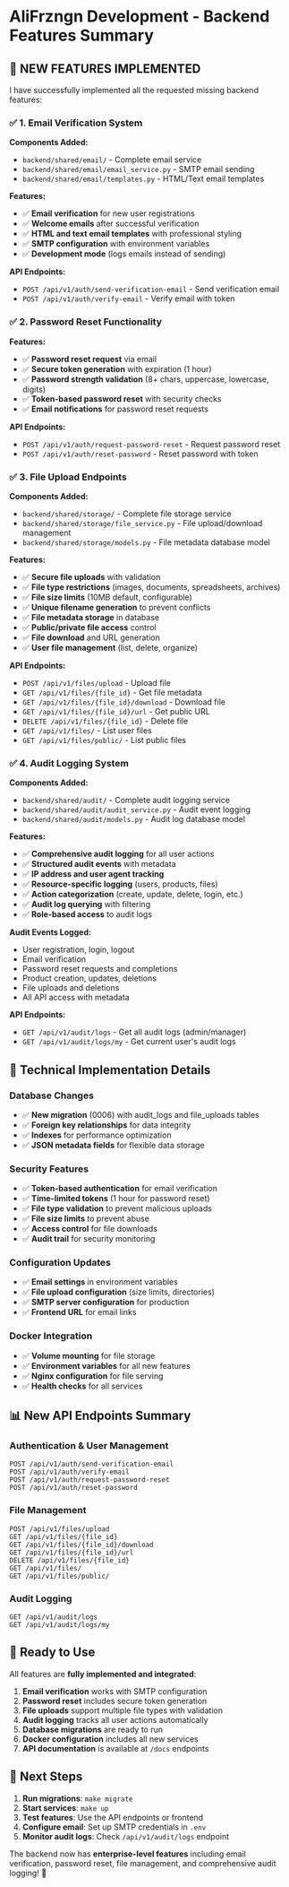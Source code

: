# AliFrzngn Development - Backend Features Summary

## 🎉 **NEW FEATURES IMPLEMENTED**

I have successfully implemented all the requested missing backend features:

### ✅ **1. Email Verification System**

**Components Added:**
- `backend/shared/email/` - Complete email service
- `backend/shared/email/email_service.py` - SMTP email sending
- `backend/shared/email/templates.py` - HTML/Text email templates

**Features:**
- ✅ **Email verification** for new user registrations
- ✅ **Welcome emails** after successful verification
- ✅ **HTML and text email templates** with professional styling
- ✅ **SMTP configuration** with environment variables
- ✅ **Development mode** (logs emails instead of sending)

**API Endpoints:**
- `POST /api/v1/auth/send-verification-email` - Send verification email
- `POST /api/v1/auth/verify-email` - Verify email with token

### ✅ **2. Password Reset Functionality**

**Features:**
- ✅ **Password reset request** via email
- ✅ **Secure token generation** with expiration (1 hour)
- ✅ **Password strength validation** (8+ chars, uppercase, lowercase, digits)
- ✅ **Token-based password reset** with security checks
- ✅ **Email notifications** for password reset requests

**API Endpoints:**
- `POST /api/v1/auth/request-password-reset` - Request password reset
- `POST /api/v1/auth/reset-password` - Reset password with token

### ✅ **3. File Upload Endpoints**

**Components Added:**
- `backend/shared/storage/` - Complete file storage service
- `backend/shared/storage/file_service.py` - File upload/download management
- `backend/shared/storage/models.py` - File metadata database model

**Features:**
- ✅ **Secure file uploads** with validation
- ✅ **File type restrictions** (images, documents, spreadsheets, archives)
- ✅ **File size limits** (10MB default, configurable)
- ✅ **Unique filename generation** to prevent conflicts
- ✅ **File metadata storage** in database
- ✅ **Public/private file access** control
- ✅ **File download** and URL generation
- ✅ **User file management** (list, delete, organize)

**API Endpoints:**
- `POST /api/v1/files/upload` - Upload file
- `GET /api/v1/files/{file_id}` - Get file metadata
- `GET /api/v1/files/{file_id}/download` - Download file
- `GET /api/v1/files/{file_id}/url` - Get public URL
- `DELETE /api/v1/files/{file_id}` - Delete file
- `GET /api/v1/files/` - List user files
- `GET /api/v1/files/public/` - List public files

### ✅ **4. Audit Logging System**

**Components Added:**
- `backend/shared/audit/` - Complete audit logging service
- `backend/shared/audit/audit_service.py` - Audit event logging
- `backend/shared/audit/models.py` - Audit log database model

**Features:**
- ✅ **Comprehensive audit logging** for all user actions
- ✅ **Structured audit events** with metadata
- ✅ **IP address and user agent tracking**
- ✅ **Resource-specific logging** (users, products, files)
- ✅ **Action categorization** (create, update, delete, login, etc.)
- ✅ **Audit log querying** with filtering
- ✅ **Role-based access** to audit logs

**Audit Events Logged:**
- User registration, login, logout
- Email verification
- Password reset requests and completions
- Product creation, updates, deletions
- File uploads and deletions
- All API access with metadata

**API Endpoints:**
- `GET /api/v1/audit/logs` - Get all audit logs (admin/manager)
- `GET /api/v1/audit/logs/my` - Get current user's audit logs

## 🔧 **Technical Implementation Details**

### **Database Changes**
- ✅ **New migration** (0006) with audit_logs and file_uploads tables
- ✅ **Foreign key relationships** for data integrity
- ✅ **Indexes** for performance optimization
- ✅ **JSON metadata fields** for flexible data storage

### **Security Features**
- ✅ **Token-based authentication** for email verification
- ✅ **Time-limited tokens** (1 hour for password reset)
- ✅ **File type validation** to prevent malicious uploads
- ✅ **File size limits** to prevent abuse
- ✅ **Access control** for file downloads
- ✅ **Audit trail** for security monitoring

### **Configuration Updates**
- ✅ **Email settings** in environment variables
- ✅ **File upload configuration** (size limits, directories)
- ✅ **SMTP server configuration** for production
- ✅ **Frontend URL** for email links

### **Docker Integration**
- ✅ **Volume mounting** for file storage
- ✅ **Environment variables** for all new features
- ✅ **Nginx configuration** for file serving
- ✅ **Health checks** for all services

## 📊 **New API Endpoints Summary**

### **Authentication & User Management**
```
POST /api/v1/auth/send-verification-email
POST /api/v1/auth/verify-email
POST /api/v1/auth/request-password-reset
POST /api/v1/auth/reset-password
```

### **File Management**
```
POST /api/v1/files/upload
GET /api/v1/files/{file_id}
GET /api/v1/files/{file_id}/download
GET /api/v1/files/{file_id}/url
DELETE /api/v1/files/{file_id}
GET /api/v1/files/
GET /api/v1/files/public/
```

### **Audit Logging**
```
GET /api/v1/audit/logs
GET /api/v1/audit/logs/my
```

## 🚀 **Ready to Use**

All features are **fully implemented and integrated**:

1. **Email verification** works with SMTP configuration
2. **Password reset** includes secure token generation
3. **File uploads** support multiple file types with validation
4. **Audit logging** tracks all user actions automatically
5. **Database migrations** are ready to run
6. **Docker configuration** includes all new services
7. **API documentation** is available at `/docs` endpoints

## 🎯 **Next Steps**

1. **Run migrations**: `make migrate`
2. **Start services**: `make up`
3. **Test features**: Use the API endpoints or frontend
4. **Configure email**: Set up SMTP credentials in `.env`
5. **Monitor audit logs**: Check `/api/v1/audit/logs` endpoint

The backend now has **enterprise-level features** including email verification, password reset, file management, and comprehensive audit logging! 🎉
